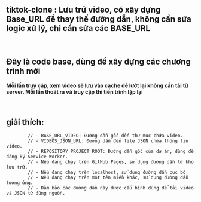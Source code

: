 ## tiktok-clone : Lưu trữ video, có xây dựng Base_URL để thay thế đường dẫn, không cần sửa logic xử lý, chỉ cần sửa các BASE_URL

</br>

## Đây là code base, dùng để xây dựng các chương trình mới
 **Mỗi lần truy cập, xem video sẽ lưu vào cache để lướt lại không cần tải từ server. Mỗi lần thoát ra và truy cập thì tiến trình lặp lại**

</br>

## giải thích:
            // - BASE_URL_VIDEO: Đường dẫn gốc đến thư mục chứa video.
            // - VIDEOS_JSON_URL: Đường dẫn đến file JSON chứa thông tin video.
            // - REPOSITORY_PROJECT_ROOT: Đường dẫn gốc của dự án, dùng để đăng ký Service Worker.
            // - Nếu đang chạy trên GitHub Pages, sử dụng đường dẫn từ kho lưu trữ.
            // - Nếu đang chạy trên localhost, sử dụng đường dẫn cục bộ.
            // - Nếu đang chạy trên một tên miền khác, sử dụng đường dẫn tương ứng.
            // - Đảm bảo các đường dẫn này được cấu hình đúng để tải video và JSON từ đúng nguồn.
